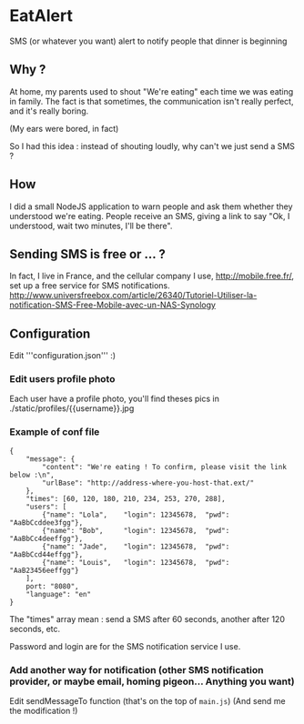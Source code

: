 <!--- title EatAlert -->
# EatAlert
SMS (or whatever you want) alert to notify people that dinner is beginning
## Why ?
<!--- en -->
At home, my parents used to shout "We're eating" each time we was eating in family.
The fact is that sometimes, the communication isn't really perfect, and it's really boring.

(My ears were bored, in fact)

So I had this idea : instead of shouting loudly, why can't we just send a SMS ?
<!--- /en -->

## How
I did a small NodeJS application to warn people and ask them whether they understood we're eating. People receive an SMS, giving a link to say "Ok, I understood, wait two minutes, I'll be there".

## Sending SMS is free or ... ?
In fact, I live in France, and the cellular company I use, http://mobile.free.fr/, set up a free service for SMS notifications. http://www.universfreebox.com/article/26340/Tutoriel-Utiliser-la-notification-SMS-Free-Mobile-avec-un-NAS-Synology

## Configuration
Edit '''configuration.json''' :)

### Edit users profile photo
Each user have a profile photo, you'll find theses pics in ./static/profiles/{{username}}.jpg

### Example of conf file
```
{
    "message": {
        "content": "We're eating ! To confirm, please visit the link below :\n",
        "urlBase": "http://address-where-you-host-that.ext/"
    },
    "times": [60, 120, 180, 210, 234, 253, 270, 288],
    "users": [
        {"name": "Lola",    "login": 12345678,  "pwd": "AaBbCcddee3fgg"},
        {"name": "Bob",     "login": 12345678,  "pwd": "AaBbCc4deeffgg"},
        {"name": "Jade",    "login": 12345678,  "pwd": "AaBbCcd44effgg"},
        {"name": "Louis",   "login": 12345678,  "pwd": "AaB23456eeffgg"}
    ],
    port: "8080",
    "language": "en"
}
```
The "times" array mean : send a SMS after 60 seconds, another after 120 seconds, etc.

Password and login are for the SMS notification service I use.


### Add another way for notification (other SMS notification provider, or maybe email, homing pigeon... Anything you want)
Edit sendMessageTo function (that's on the top of ```main.js```)
(And send me the modification !)


